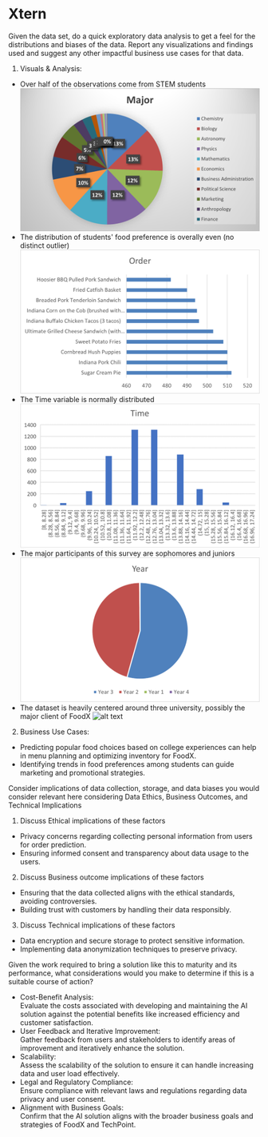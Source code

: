 # Xtern
Given the data set, do a quick exploratory data analysis to get a feel for the distributions and biases of the data.  Report any visualizations and findings used and suggest any other impactful business use cases for that data.

1. Visuals & Analysis:
* Over half of the observations come from STEM students
![alt text](https://github.com/Aaron0825/Xtern/blob/main/pics/Major.png?raw=true)
* The distribution of students' food preference is overally even (no distinct outlier)
![alt text](https://github.com/Aaron0825/Xtern/blob/main/pics/OO.png?raw=true)
* The Time variable is normally distributed
![alt text](https://github.com/Aaron0825/Xtern/blob/main/pics/Time.png?raw=true)
* The major participants of this survey are sophomores and juniors
![alt text](https://github.com/Aaron0825/Xtern/blob/main/pics/Year.png?raw=true)
* The dataset is heavily centered around three university, possibly the major client of FoodX
![alt text](https://github.com/Aaron0825/Xtern/blob/main/pics/University.png?raw=true)

2. Business Use Cases:
* Predicting popular food choices based on college experiences can help in menu planning and optimizing inventory for FoodX.
* Identifying trends in food preferences among students can guide marketing and promotional strategies.

Consider implications of data collection, storage, and data biases you would consider relevant here considering Data Ethics, Business Outcomes, and Technical Implications

1. Discuss Ethical implications of these factors
* Privacy concerns regarding collecting personal information from users for order prediction.
* Ensuring informed consent and transparency about data usage to the users.
2. Discuss Business outcome implications of these factors
* Ensuring that the data collected aligns with the ethical standards, avoiding controversies.
* Building trust with customers by handling their data responsibly.
3. Discuss Technical implications of these factors
* Data encryption and secure storage to protect sensitive information.
* Implementing data anonymization techniques to preserve privacy.

Given the work required to bring a solution like this to maturity and its performance, what considerations would you make to determine if this is a suitable course of action?

* Cost-Benefit Analysis: <br />
Evaluate the costs associated with developing and maintaining the AI solution against the potential benefits like increased efficiency and customer satisfaction.
* User Feedback and Iterative Improvement: <br />
Gather feedback from users and stakeholders to identify areas of improvement and iteratively enhance the solution.
* Scalability: <br />
Assess the scalability of the solution to ensure it can handle increasing data and user load effectively.
* Legal and Regulatory Compliance: <br />
Ensure compliance with relevant laws and regulations regarding data privacy and user consent.
* Alignment with Business Goals: <br />
Confirm that the AI solution aligns with the broader business goals and strategies of FoodX and TechPoint.
